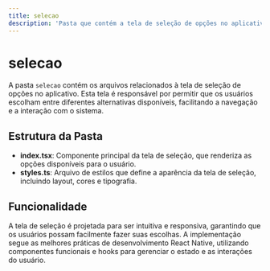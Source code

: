 ```yaml
---
title: selecao
description: 'Pasta que contém a tela de seleção de opções no aplicativo.'
---
```


# selecao

A pasta `selecao` contém os arquivos relacionados à tela de seleção de opções no aplicativo. Esta tela é responsável por permitir que os usuários escolham entre diferentes alternativas disponíveis, facilitando a navegação e a interação com o sistema.

## Estrutura da Pasta

- **index.tsx**: Componente principal da tela de seleção, que renderiza as opções disponíveis para o usuário.
- **styles.ts**: Arquivo de estilos que define a aparência da tela de seleção, incluindo layout, cores e tipografia.

## Funcionalidade

A tela de seleção é projetada para ser intuitiva e responsiva, garantindo que os usuários possam facilmente fazer suas escolhas. A implementação segue as melhores práticas de desenvolvimento React Native, utilizando componentes funcionais e hooks para gerenciar o estado e as interações do usuário.